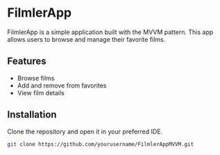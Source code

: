 # FilmlerApp

FilmlerApp is a simple application built with the MVVM pattern. This app allows users to browse and manage their favorite films.

## Features
- Browse films
- Add and remove from favorites
- View film details

## Installation

Clone the repository and open it in your preferred IDE.

```bash
git clone https://github.com/yourusername/FilmlerAppMVVM.git
```


